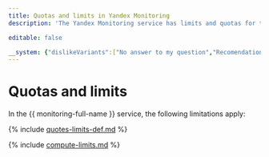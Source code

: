 ```yaml
---
title: Quotas and limits in Yandex Monitoring
description: 'The Yandex Monitoring service has limits and quotas for the number of alerts in the cloud, the number of tags for one metric (including mandatory ones). You will learn more about the limitations of the service in this article.'

editable: false

__system: {"dislikeVariants":["No answer to my question","Recomendations didn't help","The content doesn't match title","Other"]}
---
```



# Quotas and limits

In the {{ monitoring-full-name }} service, the following limitations apply:

{% include [quotes-limits-def.md](../../_includes/quotes-limits-def.md) %}

{% include [compute-limits.md](../../_includes/monitoring/monitoring-limits.md) %}

